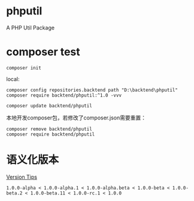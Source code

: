 # phputil
A PHP Util Package


# composer test
```
composer init
```

local:
```
composer config repositories.backtend path "D:\backtend\phputil"
composer require backtend/phputil:^1.0 -vvv

composer update backtend/phputil
```


本地开发composer包，若修改了composer.json需要重置：
```
composer remove backtend/phputil
composer require backtend/phputil
```


# 语义化版本
[Version Tips](https://semver.org/lang/zh-CN/)

```blade
1.0.0-alpha < 1.0.0-alpha.1 < 1.0.0-alpha.beta < 1.0.0-beta < 1.0.0-beta.2 < 1.0.0-beta.11 < 1.0.0-rc.1 < 1.0.0
```